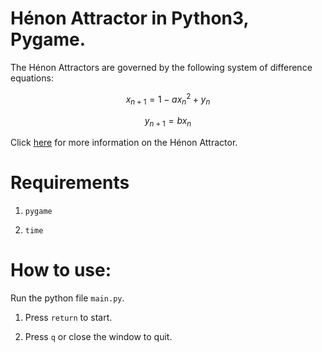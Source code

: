 # Hénon Attractor in Python3, Pygame.

The Hénon Attractors are governed by the following system of difference equations:

$$x_{n+1} = 1 - a x_{n}^2 + y_{n}$$

$$y_{n+1} = b x_{n}$$

Click [here](https://en.wikipedia.org/wiki/H%C3%A9non_map) for more information on the Hénon Attractor.

# Requirements

1. `pygame`

2. `time`

# How to use:

Run the python file `main.py`.

1. Press `return` to start.

2. Press `q` or close the window to quit.